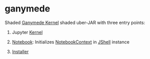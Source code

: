 ganymede
========

Shaded [Ganymede Kernel] shaded uber-JAR with three entry points:

1. Jupyter [Kernel]

2. [Notebook]: Initializes [NotebookContext] in [JShell] instance

3. [Installer][Install]


[Ganymede Kernel]: https://github.com/allen-ball/ganymede

[Install]: https://allen-ball.github.io/ganymede/ganymede/install/Install.html
[Kernel]: https://allen-ball.github.io/ganymede/ganymede/kernel/Kernel.html
[NotebookContext]: https://allen-ball.github.io/ganymede/ganymede/notebook/NotebookContext.html
[Notebook]: https://allen-ball.github.io/ganymede/ganymede/notebook/Notebook.html

[JShell]: https://docs.oracle.com/en/java/javase/11/docs/api/jdk.jshell/jdk/jshell/JShell.html?is-external=true
